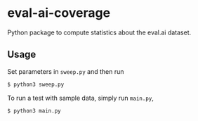 # eval-ai-coverage

Python package to compute statistics about the eval.ai dataset.

## Usage

Set parameters in `sweep.py` and then run

```bash
$ python3 sweep.py
```

To run a test with sample data, simply run `main.py`,

```bash
$ python3 main.py
```
